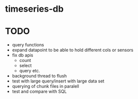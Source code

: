 # timeseries-db

# TODO

- query functions
- expand datapoint to be able to hold different cols or sensors
- fix db apis 
    - count 
    - select
    - query etc.
- background thread to flush
- test with large query/insert with large data set
- querying of chunk files in paralell
- test and compare with SQL